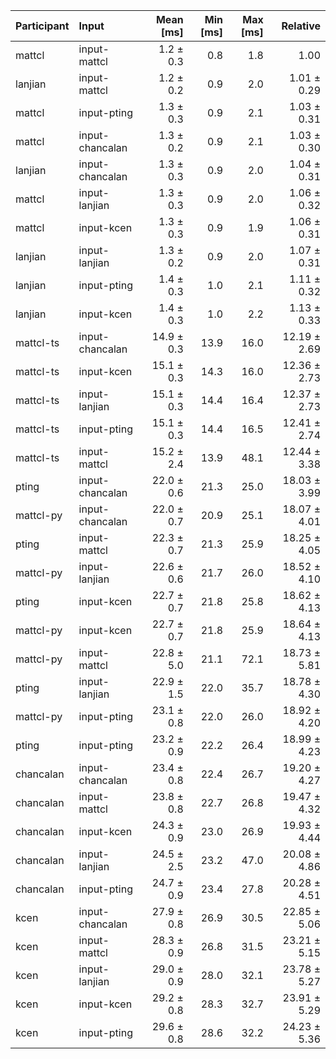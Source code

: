 | Participant | Input | Mean [ms] | Min [ms] | Max [ms] | Relative |
|:---|:---|---:|---:|---:|---:|
| mattcl | input-mattcl | 1.2 ± 0.3 | 0.8 | 1.8 | 1.00 |
| lanjian | input-mattcl | 1.2 ± 0.2 | 0.9 | 2.0 | 1.01 ± 0.29 |
| mattcl | input-pting | 1.3 ± 0.3 | 0.9 | 2.1 | 1.03 ± 0.31 |
| mattcl | input-chancalan | 1.3 ± 0.2 | 0.9 | 2.1 | 1.03 ± 0.30 |
| lanjian | input-chancalan | 1.3 ± 0.3 | 0.9 | 2.0 | 1.04 ± 0.31 |
| mattcl | input-lanjian | 1.3 ± 0.3 | 0.9 | 2.0 | 1.06 ± 0.32 |
| mattcl | input-kcen | 1.3 ± 0.3 | 0.9 | 1.9 | 1.06 ± 0.31 |
| lanjian | input-lanjian | 1.3 ± 0.2 | 0.9 | 2.0 | 1.07 ± 0.31 |
| lanjian | input-pting | 1.4 ± 0.3 | 1.0 | 2.1 | 1.11 ± 0.32 |
| lanjian | input-kcen | 1.4 ± 0.3 | 1.0 | 2.2 | 1.13 ± 0.33 |
| mattcl-ts | input-chancalan | 14.9 ± 0.3 | 13.9 | 16.0 | 12.19 ± 2.69 |
| mattcl-ts | input-kcen | 15.1 ± 0.3 | 14.3 | 16.0 | 12.36 ± 2.73 |
| mattcl-ts | input-lanjian | 15.1 ± 0.3 | 14.4 | 16.4 | 12.37 ± 2.73 |
| mattcl-ts | input-pting | 15.1 ± 0.3 | 14.4 | 16.5 | 12.41 ± 2.74 |
| mattcl-ts | input-mattcl | 15.2 ± 2.4 | 13.9 | 48.1 | 12.44 ± 3.38 |
| pting | input-chancalan | 22.0 ± 0.6 | 21.3 | 25.0 | 18.03 ± 3.99 |
| mattcl-py | input-chancalan | 22.0 ± 0.7 | 20.9 | 25.1 | 18.07 ± 4.01 |
| pting | input-mattcl | 22.3 ± 0.7 | 21.3 | 25.9 | 18.25 ± 4.05 |
| mattcl-py | input-lanjian | 22.6 ± 0.6 | 21.7 | 26.0 | 18.52 ± 4.10 |
| pting | input-kcen | 22.7 ± 0.7 | 21.8 | 25.8 | 18.62 ± 4.13 |
| mattcl-py | input-kcen | 22.7 ± 0.7 | 21.8 | 25.9 | 18.64 ± 4.13 |
| mattcl-py | input-mattcl | 22.8 ± 5.0 | 21.1 | 72.1 | 18.73 ± 5.81 |
| pting | input-lanjian | 22.9 ± 1.5 | 22.0 | 35.7 | 18.78 ± 4.30 |
| mattcl-py | input-pting | 23.1 ± 0.8 | 22.0 | 26.0 | 18.92 ± 4.20 |
| pting | input-pting | 23.2 ± 0.9 | 22.2 | 26.4 | 18.99 ± 4.23 |
| chancalan | input-chancalan | 23.4 ± 0.8 | 22.4 | 26.7 | 19.20 ± 4.27 |
| chancalan | input-mattcl | 23.8 ± 0.8 | 22.7 | 26.8 | 19.47 ± 4.32 |
| chancalan | input-kcen | 24.3 ± 0.9 | 23.0 | 26.9 | 19.93 ± 4.44 |
| chancalan | input-lanjian | 24.5 ± 2.5 | 23.2 | 47.0 | 20.08 ± 4.86 |
| chancalan | input-pting | 24.7 ± 0.9 | 23.4 | 27.8 | 20.28 ± 4.51 |
| kcen | input-chancalan | 27.9 ± 0.8 | 26.9 | 30.5 | 22.85 ± 5.06 |
| kcen | input-mattcl | 28.3 ± 0.9 | 26.8 | 31.5 | 23.21 ± 5.15 |
| kcen | input-lanjian | 29.0 ± 0.9 | 28.0 | 32.1 | 23.78 ± 5.27 |
| kcen | input-kcen | 29.2 ± 0.8 | 28.3 | 32.7 | 23.91 ± 5.29 |
| kcen | input-pting | 29.6 ± 0.8 | 28.6 | 32.2 | 24.23 ± 5.36 |
